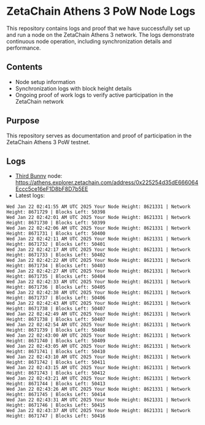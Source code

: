 # ZetaChain Athens 3 PoW Node Logs
This repository contains logs and proof that we have successfully set up and run a node on the ZetaChain Athens 3 network. The logs demonstrate continuous node operation, including synchronization details and performance.

## Contents
- Node setup information
- Synchronization logs with block height details
- Ongoing proof of work logs to verify active participation in the ZetaChain network

## Purpose
This repository serves as documentation and proof of participation in the ZetaChain Athens 3 PoW testnet.

## Logs

- [Third Bunny](https://thirdbunny.xyz/) node: https://athens.explorer.zetachain.com/address/0x225254d35dE666064Eccc5ce16eF1D8bF8D7b5EE
- Latest logs:
```
Wed Jan 22 02:41:55 AM UTC 2025 Your Node Height: 8621331 | Network Height: 8671729 | Blocks Left: 50398
Wed Jan 22 02:42:01 AM UTC 2025 Your Node Height: 8621331 | Network Height: 8671730 | Blocks Left: 50399
Wed Jan 22 02:42:06 AM UTC 2025 Your Node Height: 8621331 | Network Height: 8671731 | Blocks Left: 50400
Wed Jan 22 02:42:11 AM UTC 2025 Your Node Height: 8621331 | Network Height: 8671732 | Blocks Left: 50401
Wed Jan 22 02:42:17 AM UTC 2025 Your Node Height: 8621331 | Network Height: 8671733 | Blocks Left: 50402
Wed Jan 22 02:42:22 AM UTC 2025 Your Node Height: 8621331 | Network Height: 8671734 | Blocks Left: 50403
Wed Jan 22 02:42:27 AM UTC 2025 Your Node Height: 8621331 | Network Height: 8671735 | Blocks Left: 50404
Wed Jan 22 02:42:33 AM UTC 2025 Your Node Height: 8621331 | Network Height: 8671736 | Blocks Left: 50405
Wed Jan 22 02:42:38 AM UTC 2025 Your Node Height: 8621331 | Network Height: 8671737 | Blocks Left: 50406
Wed Jan 22 02:42:43 AM UTC 2025 Your Node Height: 8621331 | Network Height: 8671738 | Blocks Left: 50407
Wed Jan 22 02:42:49 AM UTC 2025 Your Node Height: 8621331 | Network Height: 8671738 | Blocks Left: 50407
Wed Jan 22 02:42:54 AM UTC 2025 Your Node Height: 8621331 | Network Height: 8671739 | Blocks Left: 50408
Wed Jan 22 02:43:00 AM UTC 2025 Your Node Height: 8621331 | Network Height: 8671740 | Blocks Left: 50409
Wed Jan 22 02:43:05 AM UTC 2025 Your Node Height: 8621331 | Network Height: 8671741 | Blocks Left: 50410
Wed Jan 22 02:43:10 AM UTC 2025 Your Node Height: 8621331 | Network Height: 8671742 | Blocks Left: 50411
Wed Jan 22 02:43:15 AM UTC 2025 Your Node Height: 8621331 | Network Height: 8671743 | Blocks Left: 50412
Wed Jan 22 02:43:21 AM UTC 2025 Your Node Height: 8621331 | Network Height: 8671744 | Blocks Left: 50413
Wed Jan 22 02:43:26 AM UTC 2025 Your Node Height: 8621331 | Network Height: 8671745 | Blocks Left: 50414
Wed Jan 22 02:43:31 AM UTC 2025 Your Node Height: 8621331 | Network Height: 8671746 | Blocks Left: 50415
Wed Jan 22 02:43:37 AM UTC 2025 Your Node Height: 8621331 | Network Height: 8671747 | Blocks Left: 50416
```
